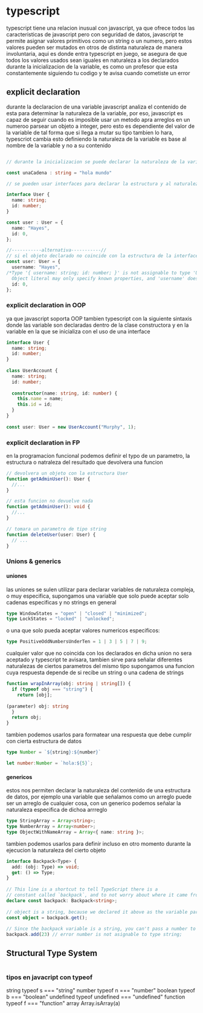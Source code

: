 # typescript

typescript tiene una relacion inusual con javascript, ya que ofrece todos las caracteristicas de javascript pero con seguridad de datos, javascript te permite asignar valores primitivos como un string o un numero, pero estos valores pueden ser mutados en otros de distinta naturaleza de manera involuntaria, aqui es donde entra typescript en juego, se asegura de que todos los valores usados sean iguales en naturaleza a los declarados durante la inicializacion de la variable, es como un profesor que esta constantemente siguiendo tu codigo y te avisa cuando cometiste un error

## explicit declaration

durante la declaracion de una variable javascript analiza el contenido de esta para determinar la naturaleza de la variable, por eso, javascript es capaz de seguir cuando es imposible usar un metodo apra arreglos en un numeroo parsear un objeto a integer, pero esto es dependiente del valor de la variable de tal forma que si llega a mutar su tipo tambien lo hara, typescriot cambia esto definiendo la naturaleza de la variable es base al nombre de la variable y no a su contenido

```ts

// durante la inicializacion se puede declarar la naturaleza de la variable

const unaCadena : string = "hola mundo"

// se pueden usar interfaces para declarar la estructura y al naturaleza de las entradas de un objeto

interface User {
  name: string;
  id: number;
}

const user : User = {
  name: "Hayes",
  id: 0,
};

//-----------alternativa-----------//
// si el objeto declarado no coincide con la estructura de la interface ys te avisara
const user: User = {
  username: "Hayes",
/*Type '{ username: string; id: number; }' is not assignable to type 'User'.
  Object literal may only specify known properties, and 'username' does not exist in type 'User'.*/
  id: 0,
};
```

### explicit declaration in OOP

ya que javascript soporta OOP tambien typescript con la siguiente sintaxis donde las variable son declaradas dentro de la clase constructora y en la variable en la que se inicializa con el uso de una interface

```ts
interface User {
  name: string;
  id: number;
}
 
class UserAccount {
  name: string;
  id: number;
 
  constructor(name: string, id: number) {
    this.name = name;
    this.id = id;
  }
}
 
const user: User = new UserAccount("Murphy", 1);
```

### explicit declaration in FP

en la programacion funcional podemos definir el typo de un parametro, la estructura o natraleza del resultado que devolvera una funcion 

```ts
// devolvera un objeto con la estructura User
function getAdminUser(): User {
  //...
}

// esta funcion no devuelve nada
function getAdminUser(): void {
  //...
}

// tomara un parametro de tipo string
function deleteUser(user: User) {
  // ...
}
```

### Unions & generics

#### uniones

las uniones se sulen utilizar para declarar variables de naturaleza compleja, o muy especifica, supongamos una variable que solo puede aceptar solo cadenas especificas y no strings en general

```ts
type WindowStates = "open" | "closed" | "minimized";
type LockStates = "locked" | "unlocked";
```

o una que solo pueda aceptar valores numericos especificos:
```ts
type PositiveOddNumbersUnderTen = 1 | 3 | 5 | 7 | 9;
```

cualquier valor que no coincida con los declarados en dicha union no sera aceptado y typescript te avisara, tambien sirve para señalar diferentes naturalezas de ciertos parametros del mismo tipo supongamos una funcion cuya respuesta depende de si recibe un string o una cadena de strings 
```ts
function wrapInArray(obj: string | string[]) {
  if (typeof obj === "string") {
    return [obj];
            
(parameter) obj: string
  }
  return obj;
}
```

tambien podemos usarlos para formatear una respuesta que debe cumplir con cierta estructura de datos
```ts
type Number = `${string}:${number}`

let number:Number = `hola:${5}`;
```

#### genericos

estos nos permiten declarar la naturaleza del contenido de una estructura de datos, por ejemplo una variable que señalamos como un arreglo puede ser un arreglo de cualquier cosa, con un generico podemos señalar la naturaleza especifica de dichoa arrreglo 
```ts
type StringArray = Array<string>;
type NumberArray = Array<number>;
type ObjectWithNameArray = Array<{ name: string }>;
```

tambien podemos usarlos para definir incluso en otro momento durante la ejecucion la naturaleza del cierto objeto
```ts
interface Backpack<Type> {
  add: (obj: Type) => void;
  get: () => Type;
}
 
// This line is a shortcut to tell TypeScript there is a
// constant called `backpack`, and to not worry about where it came from.
declare const backpack: Backpack<string>;
 
// object is a string, because we declared it above as the variable part of Backpack.
const object = backpack.get();
 
// Since the backpack variable is a string, you can't pass a number to the add function.
backpack.add(23) // error number is not asignable to type string;
```

## Structural Type System
```ts
```

### tipos en javacript con typeof

string	typeof s === "string"
number	typeof n === "number"
boolean	typeof b === "boolean"
undefined	typeof undefined === "undefined"
function	typeof f === "function"
array	Array.isArray(a)
